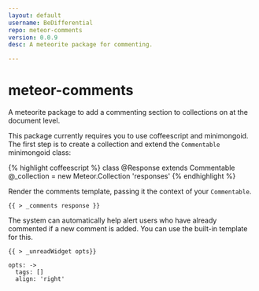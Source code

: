 ```yaml
---
layout: default
username: BeDifferential
repo: meteor-comments
version: 0.0.9
desc: A meteorite package for commenting.

---
```

# meteor-comments

A meteorite package to add a commenting section to collections on at the document level.


This package currently requires you to use coffeescript and minimongoid.  The first step is to create a collection and extend the `Commentable` minimongoid class:

{% highlight coffeescript %}
class @Response extends Commentable
  @_collection = new Meteor.Collection 'responses'
{% endhighlight %}


Render the comments template, passing it the context of your <code>Commentable</code>.

```
{{ > _comments response }}
```

The system can automatically help alert users who have already commented if a new comment is added.  You can use the built-in template for this.

```
{{ > _unreadWidget opts}}

opts: ->
  tags: []
  align: 'right'
```

